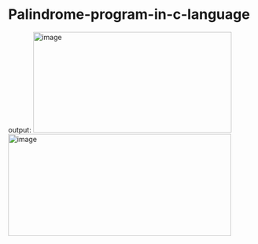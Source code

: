 # Palindrome-program-in-c-language
output:
<img width="403" height="205" alt="image" src="https://github.com/user-attachments/assets/452c1885-084b-4822-a923-a8c9cb9cc7f6" />
<img width="453" height="208" alt="image" src="https://github.com/user-attachments/assets/2771299a-8728-4e76-9f8c-7c3d48cc6481" />
